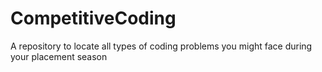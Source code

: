 # CompetitiveCoding
A repository to locate all types of coding problems you might face during your placement season
